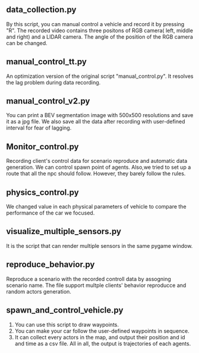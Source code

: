  ## data_collection.py
 By this script, you can manual control a vehicle and record it by pressing "R". The recorded video contains three positons of RGB camera( left, middle and right) and a LIDAR camera. The angle of the position of the RGB camera can be changed.
 ## manual_control_tt.py
 An optimization version of the original script "manual_control.py". It resolves the lag problem during data recording. 
 ## manual_control_v2.py
 You can print a BEV segmentation image with 500x500 resolutions and save it as a jpg file. We also save all the data after recording with user-defined interval for fear of lagging.
 ## Monitor_control.py
 Recording client's control data for scenario reproduce and automatic data generation. 
 We can control spawn point of agents. Also,we tried to set up a route that all the npc should follow. However, they barely follow the rules.
 ## physics_control.py 
 We changed value in each physical parameters of vehicle to compare the performance of the car we focused.
 ## visualize_multiple_sensors.py
 It is the script that can render multiple sensors in the same pygame window.
 ## reproduce_behavior.py
 Reproduce a scenario with the recorded controll data by assogning scenario name. The file support multple clients' behavior reproducce and random actors generation.
 ## spawn_and_control_vehicle.py
 1. You can use this script to draw waypoints.  
 2. You can make your car follow the user-defined waypoints in sequence.  
 3. It can collect every actors in the map, and output their position and id and time as a csv file. All in all, the output is trajectories of each agents.
